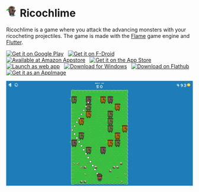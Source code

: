 # <img src="assets/icon/icon.png" width="30" height="30" alt="Logo"> Ricochlime

Ricochlime is a game where you attack the advancing monsters with your ricocheting projectiles. The game is made with the [Flame](https://flame-engine.org/) game engine and [Flutter](https://flutter.dev/).

[<img src='assets_raw/google-play-badge.png'
    alt='Get it on Google Play'
    height=50>][google_play]
&nbsp;
[<img src='assets_raw/f-droid-badge.png'
    alt='Get it on F-Droid'
    height=50>][f_droid]
&nbsp;
[<img src='https://images-na.ssl-images-amazon.com/images/G/01/mobile-apps/devportal2/res/images/amazon-appstore-badge-english-black.png'
    alt='Available at Amazon Appstore'
    height=50>][amazon_appstore]
&nbsp;
[<img src='assets_raw/app-store-badge.svg'
    alt='Get it on the App Store'
    height=50>][app_store]
&nbsp;
[<img src='assets_raw/pwa-badge.png'
    alt='Launch as web app'
    height=50>][web_app]
&nbsp;
[<img src="assets_raw/windows-badge.png"
    alt="Download for Windows"
    height=50>][download_windows]
&nbsp;
[<img src="assets_raw/flathub-badge.svg"
    alt="Download on Flathub"
    height=50>][flathub]
&nbsp;
[<img src="assets_raw/appimage-logo.png"
    alt="Get it as an AppImage"
    height=50>][download_appimage]

<img src='metadata/en-US/images/tenInchScreenshots/2_play.png' alt='Game screen with a player at the bottom facing multiple monsters' />

[google_play]: https://play.google.com/store/apps/details?id=com.adilhanney.ricochlime
[f_droid]: https://f-droid.org/packages/com.adilhanney.ricochlime/
[amazon_appstore]: https://www.amazon.co.uk/Adil-Hanney-Ricochlime/dp/B0CFK76XNX/
[app_store]: https://apps.apple.com/app/ricochlime/id6459539993
[web_app]: https://ricochlime.adil.hanney.org
[flathub]: https://flathub.org/apps/com.adilhanney.ricochlime
[download_windows]: https://github.com/adil192/ricochlime/releases/download/v1.11.9/RicochlimeInstaller_v1.11.9.exe
[download_appimage]: https://github.com/adil192/ricochlime/releases/download/v1.11.9/Ricochlime-1.11.9-x86_64.AppImage
